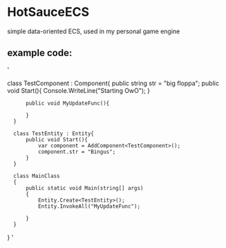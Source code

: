 # HotSauceECS
simple data-oriented ECS, used in my personal game engine

## example code:
'

  class TestComponent : Component{
          public string str = "big floppa";
          public void Start(){
              Console.WriteLine("Starting OwO");
          }

          public void MyUpdateFunc(){

          }
      }

      class TestEntity : Entity{
          public void Start(){
              var component = AddComponent<TestComponent>();
              component.str = "Bingus";
          }
      }

      class MainClass
      {
          public static void Main(string[] args)
          {
              Entity.Create<TestEntity>();
              Entity.InvokeAll("MyUpdateFunc");

          }
      }
  }
'
